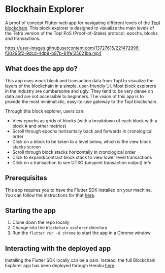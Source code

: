 # Blockhain Explorer

A proof of concept Flutter web app for navigating different levels of the [Topl blockchain](https://github.com/Topl). This block explorer is designed to visualize the main levels of the Tetra version of the Topl PoS (Proof-of-Stake) protocol: epochs, blocks and transactions. 


https://user-images.githubusercontent.com/13727615/221472996-f30295f2-9dcd-4db8-b87b-81fe125621ba.mp4


## What does the app do?
This app uses mock block and transaction data from Topl to visualize the layers of the blockchain in a simple, user-friendly UI. Most block explorers in the industry are cumbersome and ugly. They tend to be very dense on data and are not accessible to beginners. The vision of this app is to provide the most minimalistic, easy-to-use gateway to the Topl blockchain. 

Through this block explorer, users can:
- View epochs as grids of blocks (with a breakdown of each block with a block # and other metrics)
- Scroll through epochs horizontally back and forwards in cronological order
- Click on a block to be taken to a level below, which is the view block stacks screen
- Scroll through block stacks horizontally in cronological order
- Click to expand/contract block stack to view lower level transactions
- Click on a transaction to see UTXO (unspent transaction output) info

## Prerequisites
This app requires you to have the Flutter SDK installed on your machine. You can follow the instructions for that [here](https://block-explorer.herokuapp.com/).

## Starting the app

1. Clone down the repo locally
2. Change into the `blockchain_explorer` directory
3. Run the `flutter run -d chrome` to start the app in a Chrome window


## Interacting with the deployed app
Installing the Flutter SDK locally can be a pain. Instead, the full Blockchain Explorer app has been deployed through Heroku [here](https://block-explorer.herokuapp.com/).
